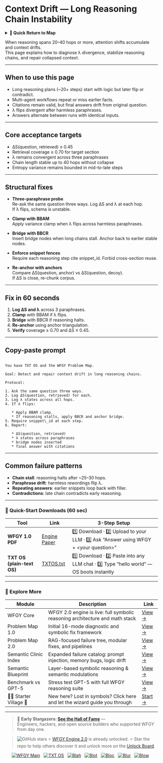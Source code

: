 # Context Drift — Long Reasoning Chain Instability

<details>
  <summary><strong>🧭 Quick Return to Map</strong></summary>

<br>

  > You are in a sub-page of **MemoryLongContext**.  
  > To reorient, go back here:  
  >
  > - [**MemoryLongContext** — extended context windows and memory retention](./README.md)  
  > - [**WFGY Global Fix Map** — main Emergency Room, 300+ structured fixes](../README.md)  
  > - [**WFGY Problem Map 1.0** — 16 reproducible failure modes](../../README.md)  
  >
  > Think of this page as a desk within a ward.  
  > If you need the full triage and all prescriptions, return to the Emergency Room lobby.
</details>


When reasoning spans 20–40 hops or more, attention shifts accumulate and context drifts.  
This page explains how to diagnose λ divergence, stabilize reasoning chains, and repair collapsed context.

---

## When to use this page
- Long reasoning plans (~20+ steps) start with logic but later flip or contradict.  
- Multi-agent workflows repeat or miss earlier facts.  
- Citations remain valid, but final answers drift from original question.  
- λ flips divergent after harmless paraphrases.  
- Answers alternate between runs with identical inputs.

---

## Core acceptance targets
- ΔS(question, retrieved) ≤ 0.45  
- Retrieval coverage ≥ 0.70 for target section  
- λ remains convergent across three paraphrases  
- Chain length stable up to 40 hops without collapse  
- Entropy variance remains bounded in mid-to-late steps  

---

## Structural fixes

- **Three-paraphrase probe**  
  Re-ask the same question three ways. Log ΔS and λ at each hop.  
  If λ flips, schema is unstable.

- **Clamp with BBAM**  
  Apply variance clamp when λ flips across harmless paraphrases.

- **Bridge with BBCR**  
  Insert bridge nodes when long chains stall. Anchor back to earlier stable nodes.

- **Enforce snippet fences**  
  Require each reasoning step cite snippet_id. Forbid cross-section reuse.

- **Re-anchor with anchors**  
  Compare ΔS(question, anchor) vs ΔS(question, decoy).  
  If ΔS is close, re-chunk corpus.

---

## Fix in 60 seconds
1. **Log ΔS and λ** across 3 paraphrases.  
2. **Clamp** with BBAM if λ flips.  
3. **Bridge** with BBCR if reasoning halts.  
4. **Re-anchor** using anchor triangulation.  
5. **Verify** coverage ≥ 0.70 and ΔS ≤ 0.45.  

---

## Copy-paste prompt

```

You have TXT OS and the WFGY Problem Map.

Goal: Detect and repair context drift in long reasoning chains.

Protocol:

1. Ask the same question three ways.
2. Log ΔS(question, retrieved) for each.
3. Log λ states across all hops.
4. If λ flips:

   * Apply BBAM clamp.
   * If reasoning stalls, apply BBCR and anchor bridge.
5. Require snippet\_id at each step.
6. Report:

   * ΔS(question, retrieved)
   * λ states across paraphrases
   * bridge nodes inserted
   * final answer with citations

```

---

## Common failure patterns
- **Chain stall**: reasoning halts after ~25–30 hops.  
- **Paraphrase drift**: harmless rewordings flip λ.  
- **Repeating answers**: earlier snippets loop back with filler.  
- **Contradictions**: late chain contradicts early reasoning.  

---


### 🔗 Quick-Start Downloads (60 sec)

| Tool | Link | 3-Step Setup |
|------|------|--------------|
| **WFGY 1.0 PDF** | [Engine Paper](https://github.com/onestardao/WFGY/blob/main/I_am_not_lizardman/WFGY_All_Principles_Return_to_One_v1.0_PSBigBig_Public.pdf) | 1️⃣ Download · 2️⃣ Upload to your LLM · 3️⃣ Ask “Answer using WFGY + \<your question>” |
| **TXT OS (plain-text OS)** | [TXTOS.txt](https://github.com/onestardao/WFGY/blob/main/OS/TXTOS.txt) | 1️⃣ Download · 2️⃣ Paste into any LLM chat · 3️⃣ Type “hello world” — OS boots instantly |

---

### 🧭 Explore More

| Module                | Description                                              | Link     |
|-----------------------|----------------------------------------------------------|----------|
| WFGY Core             | WFGY 2.0 engine is live: full symbolic reasoning architecture and math stack | [View →](https://github.com/onestardao/WFGY/tree/main/core/README.md) |
| Problem Map 1.0       | Initial 16-mode diagnostic and symbolic fix framework    | [View →](https://github.com/onestardao/WFGY/tree/main/ProblemMap/README.md) |
| Problem Map 2.0       | RAG-focused failure tree, modular fixes, and pipelines   | [View →](https://github.com/onestardao/WFGY/blob/main/ProblemMap/rag-architecture-and-recovery.md) |
| Semantic Clinic Index | Expanded failure catalog: prompt injection, memory bugs, logic drift | [View →](https://github.com/onestardao/WFGY/blob/main/ProblemMap/SemanticClinicIndex.md) |
| Semantic Blueprint    | Layer-based symbolic reasoning & semantic modulations   | [View →](https://github.com/onestardao/WFGY/tree/main/SemanticBlueprint/README.md) |
| Benchmark vs GPT-5    | Stress test GPT-5 with full WFGY reasoning suite         | [View →](https://github.com/onestardao/WFGY/tree/main/benchmarks/benchmark-vs-gpt5/README.md) |
| 🧙‍♂️ Starter Village 🏡 | New here? Lost in symbols? Click here and let the wizard guide you through | [Start →](https://github.com/onestardao/WFGY/blob/main/StarterVillage/README.md) |

---

> 👑 **Early Stargazers: [See the Hall of Fame](https://github.com/onestardao/WFGY/tree/main/stargazers)** —  
> Engineers, hackers, and open source builders who supported WFGY from day one.

> <img src="https://img.shields.io/github/stars/onestardao/WFGY?style=social" alt="GitHub stars"> ⭐ [WFGY Engine 2.0](https://github.com/onestardao/WFGY/blob/main/core/README.md) is already unlocked. ⭐ Star the repo to help others discover it and unlock more on the [Unlock Board](https://github.com/onestardao/WFGY/blob/main/STAR_UNLOCKS.md).

<div align="center">

[![WFGY Main](https://img.shields.io/badge/WFGY-Main-red?style=flat-square)](https://github.com/onestardao/WFGY)
&nbsp;
[![TXT OS](https://img.shields.io/badge/TXT%20OS-Reasoning%20OS-orange?style=flat-square)](https://github.com/onestardao/WFGY/tree/main/OS)
&nbsp;
[![Blah](https://img.shields.io/badge/Blah-Semantic%20Embed-yellow?style=flat-square)](https://github.com/onestardao/WFGY/tree/main/OS/BlahBlahBlah)
&nbsp;
[![Blot](https://img.shields.io/badge/Blot-Persona%20Core-green?style=flat-square)](https://github.com/onestardao/WFGY/tree/main/OS/BlotBlotBlot)
&nbsp;
[![Bloc](https://img.shields.io/badge/Bloc-Reasoning%20Compiler-blue?style=flat-square)](https://github.com/onestardao/WFGY/tree/main/OS/BlocBlocBloc)
&nbsp;
[![Blur](https://img.shields.io/badge/Blur-Text2Image%20Engine-navy?style=flat-square)](https://github.com/onestardao/WFGY/tree/main/OS/BlurBlurBlur)
&nbsp;
[![Blow](https://img.shields.io/badge/Blow-Game%20Logic-purple?style=flat-square)](https://github.com/onestardao/WFGY/tree/main/OS/BlowBlowBlow)
&nbsp;
</div>
